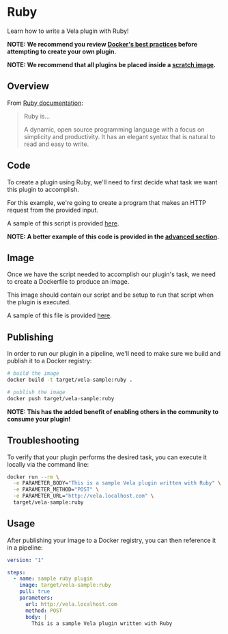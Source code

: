 # Ruby

Learn how to write a Vela plugin with Ruby!

**NOTE: We recommend you review [Docker's best practices](https://docs.docker.com/develop/develop-images/dockerfile_best-practices/) before attempting to create your own plugin.**

**NOTE: We recommend that all plugins be placed inside a [scratch image](https://hub.docker.com/_/scratch).**

## Overview

From [Ruby documentation](https://www.ruby-lang.org/en/):

> Ruby is...
>
> A dynamic, open source programming language with a focus on simplicity and productivity. It has an elegant syntax that is natural to read and easy to write.

## Code

To create a plugin using Ruby, we'll need to first decide what task we want this plugin to accomplish.

For this example, we're going to create a program that makes an HTTP request from the provided input.

A sample of this script is provided [here](vela-sample.rb).

**NOTE: A better example of this code is provided in the [advanced section](advanced/vela-sample.rb).**

## Image

Once we have the script needed to accomplish our plugin's task, we need to create a Dockerfile to produce an image.

This image should contain our script and be setup to run that script when the plugin is executed.

A sample of this file is provided [here](Dockerfile).

## Publishing

In order to run our plugin in a pipeline, we'll need to make sure we build and publish it to a Docker registry:

```sh
# build the image
docker build -t target/vela-sample:ruby .

# publish the image
docker push target/vela-sample:ruby
```

**NOTE: This has the added benefit of enabling others in the community to consume your plugin!**

## Troubleshooting

To verify that your plugin performs the desired task, you can execute it locally via the command line:

```sh
docker run --rm \
  -e PARAMETER_BODY="This is a sample Vela plugin written with Ruby" \
  -e PARAMETER_METHOD="POST" \
  -e PARAMETER_URL="http://vela.localhost.com" \
  target/vela-sample:ruby
```

## Usage

After publishing your image to a Docker registry, you can then reference it in a pipeline:

```yaml
version: "1"

steps:
  - name: sample ruby plugin
    image: target/vela-sample:ruby
    pull: true
    parameters:
      url: http://vela.localhost.com
      method: POST
      body: |
        This is a sample Vela plugin written with Ruby
```
